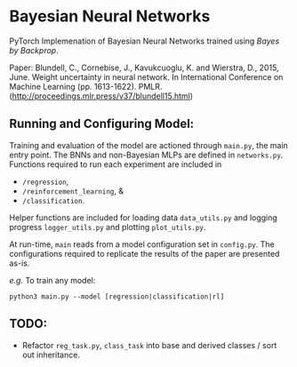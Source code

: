 # Bayesian Neural Networks

PyTorch Implemenation of Bayesian Neural Networks trained using *Bayes by Backprop*.

Paper: Blundell, C., Cornebise, J., Kavukcuoglu, K. and Wierstra, D., 2015, June. 
        Weight uncertainty in neural network. 
        In International Conference on Machine Learning (pp. 1613-1622). PMLR.
       (http://proceedings.mlr.press/v37/blundell15.html)


## Running and Configuring Model:
Training and evaluation of the model are actioned through `main.py`, the main entry point. The BNNs and non-Bayesian MLPs are defined in `networks.py`. Functions required to run each experiment are included in 
* `/regression`, 
* `/reinforcement_learning`, &
* `/classification`.

Helper functions are included for loading data `data_utils.py` and logging progress `logger_utils.py` and plotting `plot_utils.py`. 

At run-time, `main` reads from a model configuration set in `config.py`. The configurations required to replicate the results of the paper are presented as-is. 

*e.g.* To train any model:
```
python3 main.py --model [regression|classification|rl]
```

## TODO: 
* Refactor `reg_task.py`, `class_task` into base and derived classes / sort out inheritance.